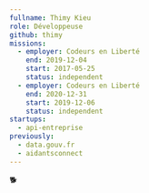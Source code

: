 ```yaml
---
fullname: Thimy Kieu
role: Développeuse
github: thimy
missions:
  - employer: Codeurs en Liberté
    end: 2019-12-04
    start: 2017-05-25
    status: independent
  - employer: Codeurs en Liberté
    end: 2020-12-31
    start: 2019-12-06
    status: independent
startups:
  - api-entreprise
previously:
  - data.gouv.fr
  - aidantsconnect
---
```

🐕
